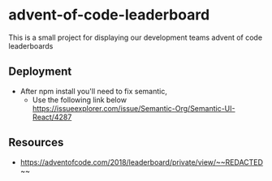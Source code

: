 # advent-of-code-leaderboard
This is a small project for displaying our development teams advent of code leaderboards

## Deployment
- After npm install you'll need to fix semantic,
  - Use the following link below https://issueexplorer.com/issue/Semantic-Org/Semantic-UI-React/4287

## Resources
- https://adventofcode.com/2018/leaderboard/private/view/~~REDACTED~~
